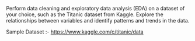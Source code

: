 Perform data cleaning and exploratory data analysis (EDA) on a dataset of your choice, such as the Titanic dataset from Kaggle. Explore the relationships between variables and identify patterns and trends in the data.



Sample Dataset :- https://www.kaggle.com/c/titanic/data
